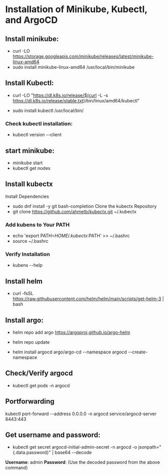 # Installation of Minikube, Kubectl, and ArgoCD

## Install minikube:

* curl -LO https://storage.googleapis.com/minikube/releases/latest/minikube-linux-amd64
* sudo install minikube-linux-amd64 /usr/local/bin/minikube

## Install Kubectl:

* curl -LO "https://dl.k8s.io/release/$(curl -L -s https://dl.k8s.io/release/stable.txt)/bin/linux/amd64/kubectl"

* sudo install kubectl /usr/local/bin/

### Check kubectl installation: 
* kubectl version --client

## start minikube:

* minikube start
* kubectl get nodes

## Install kubectx

  Install Dependencies
* sudo dnf install -y git bash-completion
  Clone the kubectx Repository
* git clone https://github.com/ahmetb/kubectx.git ~/.kubectx

### Add kubens to Your PATH
* echo 'export PATH=$HOME/.kubectx:$PATH' >> ~/.bashrc
* source ~/.bashrc

### Verify Installation
* kubens --help


## Install helm
* curl -fsSL https://raw.githubusercontent.com/helm/helm/main/scripts/get-helm-3 | bash

## Install argo:

* helm repo add argo https://argoproj.github.io/argo-helm

* helm repo update
* helm install argocd argo/argo-cd --namespace argocd --create-namespace

## Check/Verify argocd
* kubectl get pods -n argocd

## Portforwarding 
kubectl port-forward --address 0.0.0.0 -n argocd service/argocd-server  8443:443


## Get username and password:

* kubectl get secret argocd-initial-admin-secret -n argocd -o jsonpath="{.data.password}" | base64 --decode

**Username**: admin
**Password**: (Use the decoded password from the above command)
